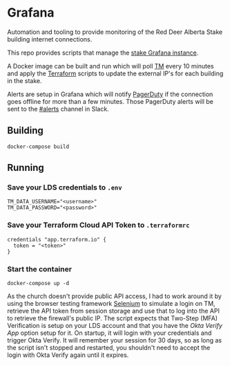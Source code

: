 # Grafana

Automation and tooling to provide monitoring of the Red Deer Alberta Stake building internet connections.

This repo provides scripts that manage the [stake Grafana instance](https://reddeeralbertastake.grafana.net).

A Docker image can be built and run which will poll [TM](http://tm.churchofjesuschrist.org) every 10 minutes and apply the [Terraform](https://app.terraform.io/app/RedDeerAlbertaStake) scripts to update the external IP's for each building in the stake.

Alerts are setup in Grafana which will notify [PagerDuty](https://reddeeralbertastake.pagerduty.com) if the connection goes offline for more than a few minutes.  Those PagerDuty alerts will be sent to the [#alerts](https://reddeeralbertastake.slack.com/archives/C033XU241FE) channel in Slack.

## Building

```shell
docker-compose build
```

## Running

### Save your LDS credentials to `.env`

```shell
TM_DATA_USERNAME="<username>"
TM_DATA_PASSWORD="<password>"
```

### Save your Terraform Cloud API Token to `.terraformrc`

```shell
credentials "app.terraform.io" {
  token = "<token>"
}
```

### Start the container

```shell
docker-compose up -d
```

As the church doesn't provide public API access, I had to work around it by using the browser testing framework [Selenium](https://www.selenium.dev) to simulate a login on TM, retrieve the API token from session storage and use that to log into the API to retrieve the firewall's public IP.  The script expects that Two-Step (MFA) Verification is setup on your LDS account and that you have the *Okta Verify App* option setup for it.  On startup, it will login with your credentials and trigger Okta Verify.  It will remember your session for 30 days, so as long as the script isn't stopped and restarted, you shouldn't need to accept the login with Okta Verify again until it expires.
